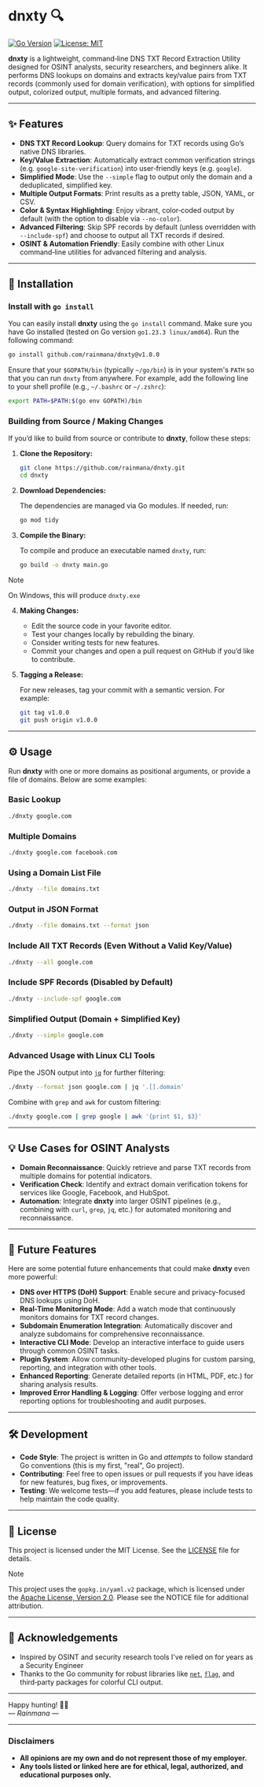 # dnxty 🔍

[![Go Version](https://img.shields.io/badge/Go-1.23.3%2B-blue?style=for-the-badge&logo=go&logoColor=white)](https://golang.org/)
[![License: MIT](https://img.shields.io/badge/License-MIT-yellow?style=for-the-badge)](LICENSE)

**dnxty** is a lightweight, command‑line DNS TXT Record Extraction Utility designed for OSINT analysts, security researchers, and beginners alike. It performs DNS lookups on domains and extracts key/value pairs from TXT records (commonly used for domain verification), with options for simplified output, colorized output, multiple formats, and advanced filtering.

---

## ✨ Features

- **DNS TXT Record Lookup**: Query domains for TXT records using Go’s native DNS libraries.
- **Key/Value Extraction**: Automatically extract common verification strings (e.g. `google-site-verification`) into user‑friendly keys (e.g. `google`).
- **Simplified Mode**: Use the `--simple` flag to output only the domain and a deduplicated, simplified key.
- **Multiple Output Formats**: Print results as a pretty table, JSON, YAML, or CSV.
- **Color & Syntax Highlighting**: Enjoy vibrant, color‑coded output by default (with the option to disable via `--no-color`).
- **Advanced Filtering**: Skip SPF records by default (unless overridden with `--include-spf`) and choose to output all TXT records if desired.
- **OSINT & Automation Friendly**: Easily combine with other Linux command‑line utilities for advanced filtering and analysis.

---

## 🚀 Installation

### Install with `go install`

You can easily install **dnxty** using the `go install` command. Make sure you have Go installed (tested on Go version `go1.23.3 linux/amd64`). Run the following command:

```bash
go install github.com/rainmana/dnxty@v1.0.0
```

Ensure that your `$GOPATH/bin` (typically `~/go/bin`) is in your system's `PATH` so that you can run `dnxty` from anywhere. For example, add the following line to your shell profile (e.g., `~/.bashrc` or `~/.zshrc`):

```bash
export PATH=$PATH:$(go env GOPATH)/bin
```

### Building from Source / Making Changes

If you’d like to build from source or contribute to **dnxty**, follow these steps:

1. **Clone the Repository:**

   ```bash
   git clone https://github.com/rainmana/dnxty.git
   cd dnxty
   ```

2. **Download Dependencies:**

   The dependencies are managed via Go modules. If needed, run:

   ```bash
   go mod tidy
   ```

3. **Compile the Binary:**

   To compile and produce an executable named `dnxty`, run:

   ```bash
   go build -o dnxty main.go
   ```

> [!NOTE]
> On Windows, this will produce `dnxty.exe`

4. **Making Changes:**

   - Edit the source code in your favorite editor.
   - Test your changes locally by rebuilding the binary.
   - Consider writing tests for new features.
   - Commit your changes and open a pull request on GitHub if you’d like to contribute.

5. **Tagging a Release:**

   For new releases, tag your commit with a semantic version. For example:

   ```bash
   git tag v1.0.0
   git push origin v1.0.0
   ```

---

## ⚙️ Usage

Run **dnxty** with one or more domains as positional arguments, or provide a file of domains. Below are some examples:

### Basic Lookup

```bash
./dnxty google.com
```

### Multiple Domains

```bash
./dnxty google.com facebook.com
```

### Using a Domain List File

```bash
./dnxty --file domains.txt
```

### Output in JSON Format

```bash
./dnxty --file domains.txt --format json
```

### Include All TXT Records (Even Without a Valid Key/Value)

```bash
./dnxty --all google.com
```

### Include SPF Records (Disabled by Default)

```bash
./dnxty --include-spf google.com
```

### Simplified Output (Domain + Simplified Key)

```bash
./dnxty --simple google.com
```

### Advanced Usage with Linux CLI Tools

Pipe the JSON output into [`jq`](https://stedolan.github.io/jq/) for further filtering:

```bash
./dnxty --format json google.com | jq '.[].domain'
```

Combine with `grep` and `awk` for custom filtering:

```bash
./dnxty google.com | grep google | awk '{print $1, $3}'
```

---

## 💡 Use Cases for OSINT Analysts

- **Domain Reconnaissance**: Quickly retrieve and parse TXT records from multiple domains for potential indicators.
- **Verification Check**: Identify and extract domain verification tokens for services like Google, Facebook, and HubSpot.
- **Automation**: Integrate **dnxty** into larger OSINT pipelines (e.g., combining with `curl`, `grep`, `jq`, etc.) for automated monitoring and reconnaissance.

---

## 🚀 Future Features

Here are some potential future enhancements that could make **dnxty** even more powerful:

- **DNS over HTTPS (DoH) Support**: Enable secure and privacy-focused DNS lookups using DoH.
- **Real-Time Monitoring Mode**: Add a watch mode that continuously monitors domains for TXT record changes.
- **Subdomain Enumeration Integration**: Automatically discover and analyze subdomains for comprehensive reconnaissance.
- **Interactive CLI Mode**: Develop an interactive interface to guide users through common OSINT tasks.
- **Plugin System**: Allow community-developed plugins for custom parsing, reporting, and integration with other tools.
- **Enhanced Reporting**: Generate detailed reports (in HTML, PDF, etc.) for sharing analysis results.
- **Improved Error Handling & Logging**: Offer verbose logging and error reporting options for troubleshooting and audit purposes.

---

## 🛠️ Development

- **Code Style**: The project is written in Go and *attempts* to follow standard Go conventions (this is my first, "real", Go project).
- **Contributing**: Feel free to open issues or pull requests if you have ideas for new features, bug fixes, or improvements.
- **Testing**: We welcome tests—if you add features, please include tests to help maintain the code quality.

---

## 📜 License

This project is licensed under the MIT License. See the [LICENSE](LICENSE) file for details.

> [!NOTE]
> This project uses the `gopkg.in/yaml.v2` package, which is licensed under the [Apache License, Version 2.0](APACHE_LICENSE). Please see the NOTICE file for additional attribution.

---

## 🤝 Acknowledgements

- Inspired by OSINT and security research tools I've relied on for years as a Security Engineer
- Thanks to the Go community for robust libraries like [`net`](https://golang.org/pkg/net/), [`flag`](https://golang.org/pkg/flag/), and third‑party packages for colorful CLI output.

---

Happy hunting! 🕵️‍♂️  
*— Rainmana —*

---

### Disclaimers

- **All opinions are my own and do not represent those of my employer.**
- **Any tools listed or linked here are for ethical, legal, authorized, and educational purposes only.**
